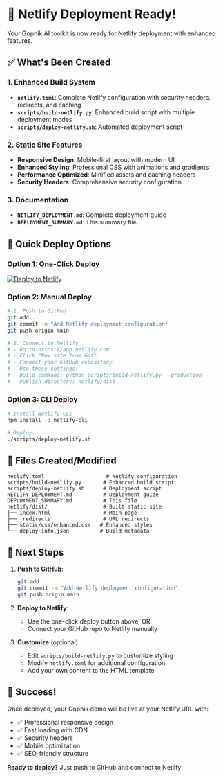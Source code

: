 # 🚀 Netlify Deployment Ready!

Your Gopnik AI toolkit is now ready for Netlify deployment with enhanced features.

## ✅ What's Been Created

### 1. Enhanced Build System
- **`netlify.toml`**: Complete Netlify configuration with security headers, redirects, and caching
- **`scripts/build-netlify.py`**: Enhanced build script with multiple deployment modes
- **`scripts/deploy-netlify.sh`**: Automated deployment script

### 2. Static Site Features
- **Responsive Design**: Mobile-first layout with modern UI
- **Enhanced Styling**: Professional CSS with animations and gradients
- **Performance Optimized**: Minified assets and caching headers
- **Security Headers**: Comprehensive security configuration

### 3. Documentation
- **`NETLIFY_DEPLOYMENT.md`**: Complete deployment guide
- **`DEPLOYMENT_SUMMARY.md`**: This summary file

## 🚀 Quick Deploy Options

### Option 1: One-Click Deploy
[![Deploy to Netlify](https://www.netlify.com/img/deploy/button.svg)](https://app.netlify.com/start/deploy?repository=https://github.com/happy2234/gopnik)

### Option 2: Manual Deploy
```bash
# 1. Push to GitHub
git add .
git commit -m "Add Netlify deployment configuration"
git push origin main

# 2. Connect to Netlify
# - Go to https://app.netlify.com
# - Click "New site from Git"
# - Connect your GitHub repository
# - Use these settings:
#   Build command: python scripts/build-netlify.py --production
#   Publish directory: netlify/dist
```

### Option 3: CLI Deploy
```bash
# Install Netlify CLI
npm install -g netlify-cli

# Deploy
./scripts/deploy-netlify.sh
```

## 📁 Files Created/Modified

```
netlify.toml                    # Netlify configuration
scripts/build-netlify.py       # Enhanced build script
scripts/deploy-netlify.sh      # Deployment script
NETLIFY_DEPLOYMENT.md          # Deployment guide
DEPLOYMENT_SUMMARY.md          # This file
netlify/dist/                  # Built static site
├── index.html                 # Main page
├── _redirects                 # URL redirects
├── static/css/enhanced.css   # Enhanced styles
└── deploy-info.json          # Build metadata
```

## 🎯 Next Steps

1. **Push to GitHub**:
   ```bash
   git add .
   git commit -m "Add Netlify deployment configuration"
   git push origin main
   ```

2. **Deploy to Netlify**:
   - Use the one-click deploy button above, OR
   - Connect your GitHub repo to Netlify manually

3. **Customize** (optional):
   - Edit `scripts/build-netlify.py` to customize styling
   - Modify `netlify.toml` for additional configuration
   - Add your own content to the HTML template

## 🎉 Success!

Once deployed, your Gopnik demo will be live at your Netlify URL with:
- ✅ Professional responsive design
- ✅ Fast loading with CDN
- ✅ Security headers
- ✅ Mobile optimization
- ✅ SEO-friendly structure

**Ready to deploy?** Just push to GitHub and connect to Netlify!
